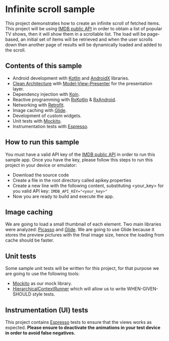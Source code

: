 # Infinite scroll sample

This project demonstrates how to create an infinite scroll of fetched items.
This project will be using [IMDB public API](https://developers.themoviedb.org/3/getting-started/introduction) in order to obtain a list of popular TV shows, 
then it will show them in a scrollable list.
The load will be page-based, an initial set of items will be retrieved and when the user
scrolls down then another page of results will be dynamically loaded and added to the scroll.

## Contents of this sample

- Android development with [Kotlin](https://kotlinlang.org/) and [AndroidX](https://developer.android.com/jetpack/androidx) libraries.
- [Clean Architecture](https://blog.cleancoder.com/uncle-bob/2012/08/13/the-clean-architecture.html) with [Model-View-Presenter](https://en.wikipedia.org/wiki/Model%E2%80%93view%E2%80%93presenter) for the presentation layer.
- Dependency injection with [Koin](https://insert-koin.io/).
- Reactive programming with [RxKotlin](https://github.com/ReactiveX/RxKotlin) & [RxAndroid](https://github.com/ReactiveX/RxAndroid).
- Networking with [Retrofit](https://square.github.io/retrofit/).
- Image caching with [Glide](https://github.com/bumptech/glide).
- Development of custom widgets.
- Unit tests with [Mockito](https://github.com/mockito/mockito).
- Instrumentation tests with [Espresso](https://developer.android.com/training/testing/espresso).

## How to run this sample

You must have a valid API key of the [IMDB public API](https://developers.themoviedb.org/3/getting-started/introduction) in order to run this sample app. Once you 
have the key, please follow this steps to run this project in your device or emulator:

- Download the source code
- Create a file in the root directory called apikey.properties
- Create a new line with the following content, substituting <your_key> for you valid API key: `IMDB_API_KEY="<your_key>"`
- Now you are ready to build and execute the app.

## Image caching

We are going to load a small thumbnail of each element. Two main libraries were analyzed: [Picasso](https://square.github.io/picasso/) and [Glide](https://github.com/bumptech/glide). We are going to use Glide because it stores the preview pictures with the final image size, hence the loading from cache should be faster.

## Unit tests

Some sample unit tests will be written for this project, for that purpose we are going to use the following tools:
- [Mockito](https://github.com/mockito/mockito) as our mock library. 
- [HierarchicalContextRunner](https://mvnrepository.com/artifact/de.bechte.junit/junit-hierarchicalcontextrunner) which will allow us to write WHEN-GIVEN-SHOULD style tests.

## Instrumentation (UI) tests

This project contains [Espresso](https://developer.android.com/training/testing/espresso) tests to ensure that the views works as expected. **Please ensure to deactivate the animations in your test device in order to avoid false negatives.**
